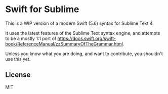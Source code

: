 # Swift for Sublime

This is a WIP version of a modern Swift (5.6) syntax for Sublime Text 4.

It uses the latest features of the Sublime Text syntax engine, and attempts to be a mostly 1:1 port of https://docs.swift.org/swift-book/ReferenceManual/zzSummaryOfTheGrammar.html.

Unless you know what you are doing, and want to contribute, you shouldn't use this yet.

## License

MIT

